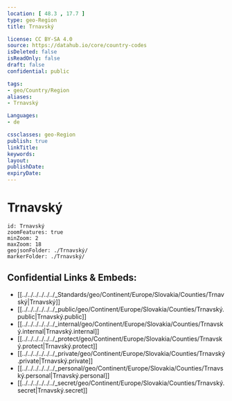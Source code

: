 ```yaml
---
location: [ 48.3 , 17.7 ] 
type: geo-Region
title: Trnavský

license: CC BY-SA 4.0
source: https://datahub.io/core/country-codes
isDeleted: false
isReadOnly: false
draft: false
confidential: public

tags:
- geo/Country/Region
aliases:
- Trnavský

Languages:
- de

cssclasses: geo-Region
publish: true
linkTitle: 
keywords: 
layout: 
publishDate: 
expiryDate: 
---
```


# Trnavský

```leaflet
id: Trnavský
zoomFeatures: true 
minZoom: 2 
maxZoom: 18
geojsonFolder: ./Trnavský/
markerFolder: ./Trnavský/
```


## Confidential Links & Embeds: 
- [[../../../../../../_Standards/geo/Continent/Europe/Slovakia/Counties/Trnavský|Trnavský]] 
- [[../../../../../../_public/geo/Continent/Europe/Slovakia/Counties/Trnavský.public|Trnavský.public]] 
- [[../../../../../../_internal/geo/Continent/Europe/Slovakia/Counties/Trnavský.internal|Trnavský.internal]] 
- [[../../../../../../_protect/geo/Continent/Europe/Slovakia/Counties/Trnavský.protect|Trnavský.protect]] 
- [[../../../../../../_private/geo/Continent/Europe/Slovakia/Counties/Trnavský.private|Trnavský.private]] 
- [[../../../../../../_personal/geo/Continent/Europe/Slovakia/Counties/Trnavský.personal|Trnavský.personal]] 
- [[../../../../../../_secret/geo/Continent/Europe/Slovakia/Counties/Trnavský.secret|Trnavský.secret]] 

